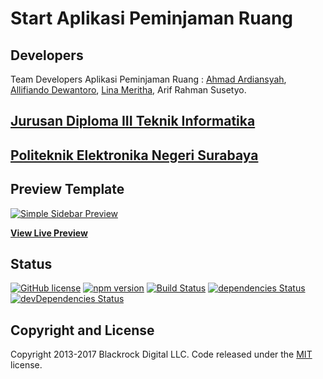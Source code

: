 # Start Aplikasi Peminjaman Ruang

## Developers

Team Developers Aplikasi Peminjaman Ruang :
[Ahmad Ardiansyah](https://bitbucket.org/arek_rodok),
[Allifiando Dewantoro](https://bitbucket.org/allifiando1),
[Lina Meritha](https://bitbucket.org/linamrth),
Arif Rahman Susetyo.

## [Jurusan Diploma III Teknik Informatika](http://himit.pens.ac.id/)

## [Politeknik Elektronika Negeri Surabaya](https://pens.ac.id/)

## Preview Template

[![Simple Sidebar Preview](https://startbootstrap.com/assets/img/templates/simple-sidebar.jpg)](https://blackrockdigital.github.io/startbootstrap-simple-sidebar/)

**[View Live Preview](https://blackrockdigital.github.io/startbootstrap-simple-sidebar/)**

## Status

[![GitHub license](https://img.shields.io/badge/license-MIT-blue.svg)](https://raw.githubusercontent.com/BlackrockDigital/startbootstrap-simple-sidebar/master/LICENSE)
[![npm version](https://img.shields.io/npm/v/startbootstrap-simple-sidebar.svg)](https://www.npmjs.com/package/startbootstrap-simple-sidebar)
[![Build Status](https://travis-ci.org/BlackrockDigital/startbootstrap-simple-sidebar.svg?branch=master)](https://travis-ci.org/BlackrockDigital/startbootstrap-simple-sidebar)
[![dependencies Status](https://david-dm.org/BlackrockDigital/startbootstrap-simple-sidebar/status.svg)](https://david-dm.org/BlackrockDigital/startbootstrap-simple-sidebar)
[![devDependencies Status](https://david-dm.org/BlackrockDigital/startbootstrap-simple-sidebar/dev-status.svg)](https://david-dm.org/BlackrockDigital/startbootstrap-simple-sidebar?type=dev)

## Copyright and License

Copyright 2013-2017 Blackrock Digital LLC. Code released under the [MIT](https://github.com/BlackrockDigital/startbootstrap-simple-sidebar/blob/gh-pages/LICENSE) license.
